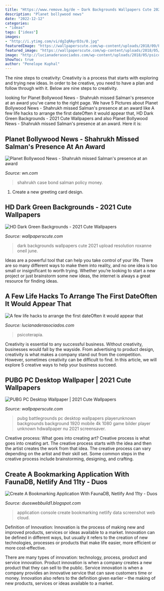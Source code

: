 ```yaml
---
title: "Https://www.remove.bg/de ~ Dark Backgrounds Wallpapers Cute 2021 Upload Resolution Roxanne Oneil June"
description: "Planet bollywood news"
date: "2022-12-12"
categories:
- "ideas"
tags: ["ideas"]
images:
- "http://i.ytimg.com/vi/dgIqRAyrD3s/0.jpg"
featuredImage: "https://wallpaperscute.com/wp-content/uploads/2018/09/PUBG-PC-Desktop-Wallpaper.jpg"
featured_image: "https://wallpaperscute.com/wp-content/uploads/2018/05/HD-Dark-Green-Backgrounds.jpg"
image: "http://lucianaderasociados.com/wp-content/uploads/2018/05/psicoterapia-en-tiempo-real-300x228.png"
ShowToc: true
author: "Penelope Kuphal"
---
```



The nine steps to creativity:
Creativity is a process that starts with exploring and trying new ideas. In order to be creative, you need to have a plan and follow through with it. Below are nine steps to creativity.

	

		
looking for Planet Bollywood News - Shahrukh missed Salman&#039;s presence at an award you've came to the right page. We have 5 Pictures about Planet Bollywood News - Shahrukh missed Salman&#039;s presence at an award like A few life hacks to arrange the first dateOften it would appear that, HD Dark Green Backgrounds - 2021 Cute Wallpapers and also Planet Bollywood News - Shahrukh missed Salman&#039;s presence at an award. Here it is:
		
    
## Planet Bollywood News - Shahrukh Missed Salman&#039;s Presence At An Award

<img loading=lazy src="http://i.ytimg.com/vi/dgIqRAyrD3s/0.jpg" onerror="this.onerror=null;this.src='https://tse1.mm.bing.net/th?id=OIP.D1nIpbJEIarKbHM9cvYZ2QHaFj&amp;pid=15.1';" alt="Planet Bollywood News - Shahrukh missed Salman&#039;s presence at an award">

_Source: wn.com_

>shahrukh case bond salman policy money. 

	

1. Create a new greeting card design.

    
## HD Dark Green Backgrounds - 2021 Cute Wallpapers

<img loading=lazy src="https://wallpaperscute.com/wp-content/uploads/2018/05/HD-Dark-Green-Backgrounds.jpg" onerror="this.onerror=null;this.src='https://tse4.mm.bing.net/th?id=OIP.CZz5tE_tEhyNwHqe7sai8AHaEK&amp;pid=15.1';" alt="HD Dark Green Backgrounds - 2021 Cute Wallpapers">

_Source: wallpaperscute.com_

>dark backgrounds wallpapers cute 2021 upload resolution roxanne oneil june. 

	

Ideas are a powerful tool that can help you take control of your life. There are so many different ways to make them into reality, and no one idea is too small or insignificant to worth trying. Whether you’re looking to start a new project or just brainstorm some new ideas, the internet is always a great resource for finding ideas.

    
## A Few Life Hacks To Arrange The First DateOften It Would Appear That

<img loading=lazy src="http://lucianaderasociados.com/wp-content/uploads/2018/05/psicoterapia-en-tiempo-real-300x228.png" onerror="this.onerror=null;this.src='https://tse2.mm.bing.net/th?id=OIP.N47KUnTDTHG6K2Ay7LfKJwAAAA&amp;pid=15.1';" alt="A few life hacks to arrange the first dateOften it would appear that">

_Source: lucianaderasociados.com_

>psicoterapia. 

	

Creativity is essential to any successful business. Without creativity, businesses would fall by the wayside. From advertising to product design, creativity is what makes a company stand out from the competition. However, sometimes creativity can be difficult to find. In this article, we will explore 5 creative ways to help your business succeed.

    
## PUBG PC Desktop Wallpaper | 2021 Cute Wallpapers

<img loading=lazy src="https://wallpaperscute.com/wp-content/uploads/2018/09/PUBG-PC-Desktop-Wallpaper.jpg" onerror="this.onerror=null;this.src='https://tse4.mm.bing.net/th?id=OIP.TgdLHf3CHsuEaF79j00ezgHaEK&amp;pid=15.1';" alt="PUBG PC Desktop Wallpaper | 2021 Cute Wallpapers">

_Source: wallpaperscute.com_

>pubg battlegrounds pc desktop wallpapers playerunknown backgrounds background 1920 mobile 4k 1080 game bilder player unknown hdwallpaper nu 2021 screensaver. 

	

Creative process: What goes into creating art?
Creative process is what goes into creating art. The creative process starts with the idea and then the artist creates the work from that idea. The creative process can vary depending on the artist and their skill set. Some common steps in the creative process include brainstorming, designing, and crafting.

    
## Create A Bookmarking Application With FaunaDB, Netlify And 11ty - Duos

<img loading=lazy src="https://cloud.netlifyusercontent.com/assets/344dbf88-fdf9-42bb-adb4-46f01eedd629/ec14f2d9-0fa8-4245-bfaf-fed66229a540/bookmarking-application-faunadb-netlify-11ty-fauna-console-with-links.jpg" onerror="this.onerror=null;this.src='https://tse4.mm.bing.net/th?id=OIP.G7mVpNxlF5UL3OfkTcoRawHaC0&amp;pid=15.1';" alt="Create A Bookmarking Application With FaunaDB, Netlify And 11ty - Duos">

_Source: duoswebbuild1.blogspot.com_

>application console create bookmarking netlify data screenshot web cloud. 

	

Definition of Innovation:
Innovation is the process of making new and improved products, services or ideas available to a market. Innovation can be defined in different ways, but usually it refers to the creation of new technologies, processes or products that make life easier, more efficient or more cost-effective.

There are many types of innovation: technology, process, product and service innovation. Product innovation is when a company creates a new product that they can sell to the public. Service innovation is when a company provides an innovative service that can save customers time or money. Innovation also refers to the definition given earlier – the making of new products, services or ideas available to a market.

